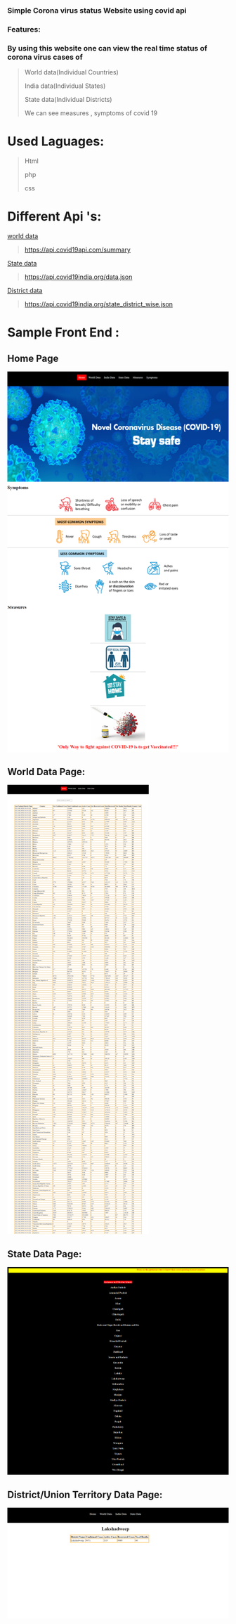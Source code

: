 ### Simple Corona virus status Website using covid api

### Features:
### By using this website one can view the real time status of corona virus cases of 

> World data(Individual Countries)
> 
> India data(Individual States)
> 
>  State data(Individual Districts)
> 
> We can see measures , symptoms of covid 19

# Used Laguages:
> Html
> 
> php
> 
> css

# Different  Api 's:
[world data](https://api.covid19api.com/summary)
> https://api.covid19api.com/summary

[State data](https://api.covid19india.org/data.json)
> https://api.covid19india.org/data.json
> 
[District data](https://api.covid19india.org/state_district_wise.json)
> https://api.covid19india.org/state_district_wise.json


# Sample Front End :

## Home Page
![Image](images/HomePage.png)

## World Data Page:
![Image](images/World%20Data.png)
## State Data Page:
![Image](images/State%20Data.png)

## District/Union Territory Data Page:
![Image](images/DistrictData.png)